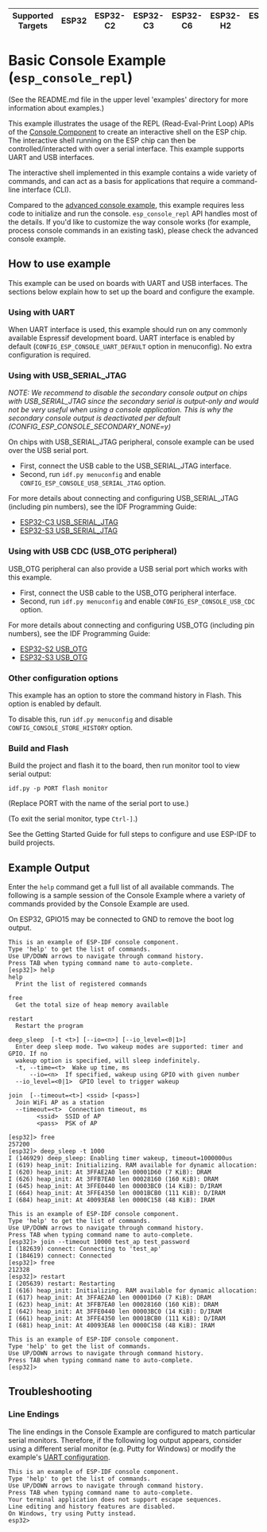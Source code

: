 | Supported Targets | ESP32 | ESP32-C2 | ESP32-C3 | ESP32-C6 | ESP32-H2 | ESP32-S2 | ESP32-S3 |
| ----------------- | ----- | -------- | -------- | -------- | -------- | -------- | -------- |

# Basic Console Example (`esp_console_repl`)

(See the README.md file in the upper level 'examples' directory for more information about examples.)

This example illustrates the usage of the REPL (Read-Eval-Print Loop) APIs of the [Console Component](https://docs.espressif.com/projects/esp-idf/en/latest/esp32/api-reference/system/console.html#console) to create an interactive shell on the ESP chip. The interactive shell running on the ESP chip can then be controlled/interacted with over a serial interface. This example supports UART and USB interfaces.

The interactive shell implemented in this example contains a wide variety of commands, and can act as a basis for applications that require a command-line interface (CLI).

Compared to the [advanced console example](../advanced), this example requires less code to initialize and run the console. `esp_console_repl` API handles most of the details. If you'd like to customize the way console works (for example, process console commands in an existing task), please check the advanced console example.

## How to use example

This example can be used on boards with UART and USB interfaces. The sections below explain how to set up the board and configure the example.

### Using with UART

When UART interface is used, this example should run on any commonly available Espressif development board. UART interface is enabled by default (`CONFIG_ESP_CONSOLE_UART_DEFAULT` option in menuconfig). No extra configuration is required.

### Using with USB_SERIAL_JTAG

*NOTE: We recommend to disable the secondary console output on chips with USB_SERIAL_JTAG since the secondary serial is output-only and would not be very useful when using a console application. This is why the secondary console output is deactivated per default (CONFIG_ESP_CONSOLE_SECONDARY_NONE=y)*

On chips with USB_SERIAL_JTAG peripheral, console example can be used over the USB serial port.

* First, connect the USB cable to the USB_SERIAL_JTAG interface.
* Second, run `idf.py menuconfig` and enable `CONFIG_ESP_CONSOLE_USB_SERIAL_JTAG` option.

For more details about connecting and configuring USB_SERIAL_JTAG (including pin numbers), see the IDF Programming Guide:
* [ESP32-C3 USB_SERIAL_JTAG](https://docs.espressif.com/projects/esp-idf/en/stable/esp32c3/api-guides/usb-serial-jtag-console.html)
* [ESP32-S3 USB_SERIAL_JTAG](https://docs.espressif.com/projects/esp-idf/en/stable/esp32s3/api-guides/usb-serial-jtag-console.html)

### Using with USB CDC (USB_OTG peripheral)

USB_OTG peripheral can also provide a USB serial port which works with this example.

* First, connect the USB cable to the USB_OTG peripheral interface.
* Second, run `idf.py menuconfig` and enable `CONFIG_ESP_CONSOLE_USB_CDC` option.

For more details about connecting and configuring USB_OTG (including pin numbers), see the IDF Programming Guide:
* [ESP32-S2 USB_OTG](https://docs.espressif.com/projects/esp-idf/en/stable/esp32s2/api-guides/usb-otg-console.html)
* [ESP32-S3 USB_OTG](https://docs.espressif.com/projects/esp-idf/en/stable/esp32s3/api-guides/usb-otg-console.html)

### Other configuration options

This example has an option to store the command history in Flash. This option is enabled by default.

To disable this, run `idf.py menuconfig` and disable `CONFIG_CONSOLE_STORE_HISTORY` option.

### Build and Flash

Build the project and flash it to the board, then run monitor tool to view serial output:

```
idf.py -p PORT flash monitor
```

(Replace PORT with the name of the serial port to use.)

(To exit the serial monitor, type ``Ctrl-]``.)

See the Getting Started Guide for full steps to configure and use ESP-IDF to build projects.

## Example Output

Enter the `help` command get a full list of all available commands. The following is a sample session of the Console Example where a variety of commands provided by the Console Example are used.

On ESP32, GPIO15 may be connected to GND to remove the boot log output.

```
This is an example of ESP-IDF console component.
Type 'help' to get the list of commands.
Use UP/DOWN arrows to navigate through command history.
Press TAB when typing command name to auto-complete.
[esp32]> help
help
  Print the list of registered commands

free
  Get the total size of heap memory available

restart
  Restart the program

deep_sleep  [-t <t>] [--io=<n>] [--io_level=<0|1>]
  Enter deep sleep mode. Two wakeup modes are supported: timer and GPIO. If no
  wakeup option is specified, will sleep indefinitely.
  -t, --time=<t>  Wake up time, ms
      --io=<n>  If specified, wakeup using GPIO with given number
  --io_level=<0|1>  GPIO level to trigger wakeup

join  [--timeout=<t>] <ssid> [<pass>]
  Join WiFi AP as a station
  --timeout=<t>  Connection timeout, ms
        <ssid>  SSID of AP
        <pass>  PSK of AP

[esp32]> free
257200
[esp32]> deep_sleep -t 1000
I (146929) deep_sleep: Enabling timer wakeup, timeout=1000000us
I (619) heap_init: Initializing. RAM available for dynamic allocation:
I (620) heap_init: At 3FFAE2A0 len 00001D60 (7 KiB): DRAM
I (626) heap_init: At 3FFB7EA0 len 00028160 (160 KiB): DRAM
I (645) heap_init: At 3FFE0440 len 00003BC0 (14 KiB): D/IRAM
I (664) heap_init: At 3FFE4350 len 0001BCB0 (111 KiB): D/IRAM
I (684) heap_init: At 40093EA8 len 0000C158 (48 KiB): IRAM

This is an example of ESP-IDF console component.
Type 'help' to get the list of commands.
Use UP/DOWN arrows to navigate through command history.
Press TAB when typing command name to auto-complete.
[esp32]> join --timeout 10000 test_ap test_password
I (182639) connect: Connecting to 'test_ap'
I (184619) connect: Connected
[esp32]> free
212328
[esp32]> restart
I (205639) restart: Restarting
I (616) heap_init: Initializing. RAM available for dynamic allocation:
I (617) heap_init: At 3FFAE2A0 len 00001D60 (7 KiB): DRAM
I (623) heap_init: At 3FFB7EA0 len 00028160 (160 KiB): DRAM
I (642) heap_init: At 3FFE0440 len 00003BC0 (14 KiB): D/IRAM
I (661) heap_init: At 3FFE4350 len 0001BCB0 (111 KiB): D/IRAM
I (681) heap_init: At 40093EA8 len 0000C158 (48 KiB): IRAM

This is an example of ESP-IDF console component.
Type 'help' to get the list of commands.
Use UP/DOWN arrows to navigate through command history.
Press TAB when typing command name to auto-complete.
[esp32]>

```

## Troubleshooting

### Line Endings

The line endings in the Console Example are configured to match particular serial monitors. Therefore, if the following log output appears, consider using a different serial monitor (e.g. Putty for Windows) or modify the example's [UART configuration](#Configuring-UART-and-VFS).

```
This is an example of ESP-IDF console component.
Type 'help' to get the list of commands.
Use UP/DOWN arrows to navigate through command history.
Press TAB when typing command name to auto-complete.
Your terminal application does not support escape sequences.
Line editing and history features are disabled.
On Windows, try using Putty instead.
esp32>
```
